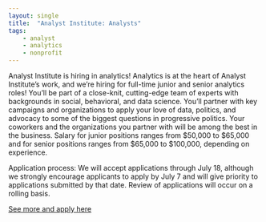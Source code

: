 ```yaml
---
layout: single
title:  "Analyst Institute: Analysts"
tags: 
    - analyst
    - analytics
    - nonprofit
---
```


Analyst Institute is hiring in analytics!
Analytics is at the heart of Analyst Institute’s work, and we’re hiring for full-time junior and senior analytics roles! You’ll be part of a close-knit, cutting-edge team of experts with backgrounds in social, behavioral, and data science. You’ll partner with key campaigns and organizations to apply your love of data, politics, and advocacy to some of the biggest questions in progressive politics. Your coworkers and the organizations you partner with will be among the best in the business. Salary for junior positions ranges from $50,000 to $65,000 and for senior positions ranges from $65,000 to $100,000, depending on experience.

Application process: We will accept applications through July 18, although we strongly encourage applicants to apply by July 7 and will give priority to applications submitted by that date. Review of applications will occur on a rolling basis.

[See more and apply here](https://analystinstitute.recruitee.com/)
